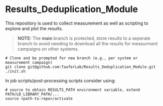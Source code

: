 

# Results_Deduplication_Module

This repository is used to collect measurement as well as scripting to explore and plot the results.

> **NOTE:** The **main** branch is protected, store results to a seperate branch to avoid needing to download all the results for measurment campaigns on other systems.


    # Clone and be prompted for new branch (e.g., per system or measurement campaign)
    git clone git@github.com:TauferLab/Results_Deduplication_Module.git
    ./init.sh
    

In job scripts/post-processing scripts consider using:

    # source to obtain RESULTS_PATH environment variable, extend PATH/LD_LIBRARY_PATH/...
    source <path-to-repo>/activate
